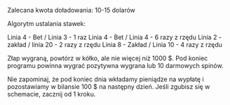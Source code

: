 Zalecana kwota doładowania: 10-15 dolarów

Algorytm ustalania stawek:

Linia 4 - Bet / Linia 3 - 1 raz
Linia 4 - Bet / Linia 4 - 6 razy z rzędu
Linia 2 - zakład / linia 20 - 2 razy z rzędu
Linia 8 - Zakład / Linia 10 - 4 razy z rzędu

Złap wygraną, powtórz w kółko, ale nie więcej niż 1000 $. Pod koniec programu powinna wygrać pozytywna wygrana lub 10 darmowych spinów.

Nie zapominaj, że pod koniec dnia wkładamy pieniądze na wypłatę i pozostawiamy w bilansie 100 $ na następny dzień. Jeśli zgubisz się w schemacie, zacznij od 1 kroku.
